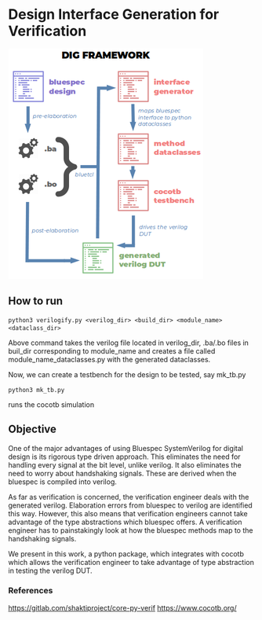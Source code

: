 # Design Interface Generation for Verification

![alt text](https://github.com/siriusBl4ck/DIG-Framework/blob/main/DIG_diag.png)

## How to run
```
python3 verilogify.py <verilog_dir> <build_dir> <module_name> <dataclass_dir>
```
Above command takes the verilog file located in verilog\_dir, .ba/.bo files in buil\_dir corresponding to module\_name and creates a file called module\_name\_dataclasses.py with the generated dataclasses.

Now, we can create a testbench for the design to be tested, say mk\_tb.py

```
python3 mk_tb.py
```
runs the cocotb simulation

## Objective

One of the major advantages of using Bluespec SystemVerilog for digital design is its rigorous type driven approach. This eliminates the need for handling every signal at the bit level, unlike verilog. It also eliminates the need to worry about handshaking signals. These are derived when the bluespec is compiled into verilog.

As far as verification is concerned, the verification engineer deals with the generated verilog. Elaboration errors from bluespec to verilog are identified this way. However, this also means that verification engineers cannot take advantage of the type abstractions which bluespec offers. A verification engineer has to painstakingly look at how the bluespec methods map to the handshaking signals.

We present in this work, a python package, which integrates with cocotb which allows the verification engineer to take advantage of type abstraction in testing the verilog DUT.

### References
https://gitlab.com/shaktiproject/core-py-verif
https://www.cocotb.org/
